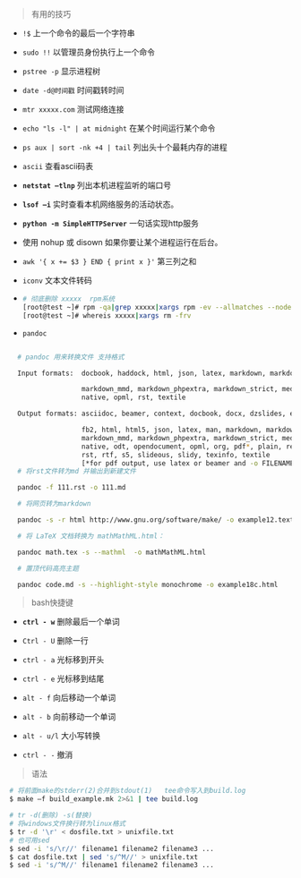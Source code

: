 > 有用的技巧

- `!$`  上一个命令的最后一个字符串

- `sudo !!` 以管理员身份执行上一个命令

- `pstree -p` 显示进程树

- `date -d@时间戳` 时间戳转时间

- `mtr xxxxx.com` 测试网络连接

- `echo "ls -l" | at midnight`  在某个时间运行某个命令

- `ps aux | sort -nk +4 | tail`  列出头十个最耗内存的进程

- `ascii` 查看ascii码表

- **`netstat –tlnp`** 列出本机进程监听的端口号

- **`lsof –i`** 实时查看本机网络服务的活动状态。

- **`python -m SimpleHTTPServer`** 一句话实现http服务

- 使用 nohup 或  disown 如果你要让某个进程运行在后台。

- `awk '{ x += $3 } END { print x }'` 第三列之和 

- `iconv` 文本文件转码

- ```bash
  # 彻底删除 xxxxx  rpm系统
  [root@test ~]# rpm -qa|grep xxxxx|xargs rpm -ev --allmatches --nodeps
  [root@test ~]# whereis xxxxx|xargs rm -frv
  ```

- `pandoc`

```bash

  # pandoc 用来转换文件 支持格式

  Input formats:  docbook, haddock, html, json, latex, markdown, markdown_github,

                  markdown_mmd, markdown_phpextra, markdown_strict, mediawiki,
                  native, opml, rst, textile

  Output formats: asciidoc, beamer, context, docbook, docx, dzslides, epub, epub3,

                  fb2, html, html5, json, latex, man, markdown, markdown_github,
                  markdown_mmd, markdown_phpextra, markdown_strict, mediawiki,
                  native, odt, opendocument, opml, org, pdf*, plain, revealjs,
                  rst, rtf, s5, slideous, slidy, texinfo, textile
                  [*for pdf output, use latex or beamer and -o FILENAME.pdf]
  # 将rst文件转为md 并输出到新建文件

  pandoc -f 111.rst -o 111.md   

  # 将网页转为markdown

  pandoc -s -r html http://www.gnu.org/software/make/ -o example12.text

  # 将 LaTeX 文档转换为 mathMathML.html：

  pandoc math.tex -s --mathml  -o mathMathML.html

  # 置顶代码高亮主题

  pandoc code.md -s --highlight-style monochrome -o example18c.html
```



> bash快捷键

- **`ctrl - w`** 删除最后一个单词

- `Ctrl - U` 删除一行 

- `ctrl - a`  光标移到开头

- `ctrl - e` 光标移到结尾

- `alt - f` 向后移动一个单词

- `alt - b` 向前移动一个单词

- `alt - u/l` 大小写转换

- `ctrl - -` 撤消

> 语法

```bash
# 将前面make的stderr(2)合并到stdout(1)   tee命令写入到build.log
$ make –f build_example.mk 2>&1 | tee build.log

# tr -d(删除) -s(替换)
# 将windows文件换行转为linux格式
$ tr -d '\r' < dosfile.txt > unixfile.txt
# 也可用sed
$ sed -i 's/\r//' filename1 filename2 filename3 ...
$ cat dosfile.txt | sed 's/^M//' > unixfile.txt
$ sed -i 's/^M//' filename1 filename2 filename3 ...
```
